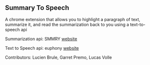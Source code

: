 <h2>Summary To Speech</h2>

A chrome extension that allows you to highlight a paragraph of text, summarize it, 
and read the summarization back to you using a text-to-speech api

Summarization api:	SMMRY    [website](smmry.com/api)

Text to Speech api: euphony  [website](euphonyinc.com)


Contributors: Lucien Brule, Garret Premo, Lucas Volle
